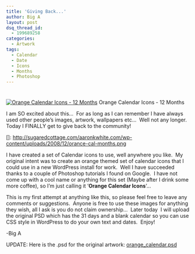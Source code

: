 ```yaml
---
title: 'Giving Back...'
author: Big A
layout: post
dsq_thread_id:
  - 199689258
categories:
  - Artwork
tags:
  - Calendar
  - Date
  - Icons
  - Months
  - Photoshop
---
```

# 

[![Orange Calendar Icons - 12 Months][2]][2]
Orange Calendar Icons - 12 Months

I am SO excited about this…  For as long as I can remember I have always used other people’s images, artwork, wallpapers etc…  Well not any longer.  Today I FINALLY get to give back to the community!

 []: http://sugaredcottage.com/aaronkwhite.com/wp-content/uploads/2008/12/orance-cal-months.png

I have created a set of Calendar icons to use, well anywhere you like.  My original intent was to create an orange themed set of calendar icons that I could use in a new WordPress install for work.  Well I have succeeded thanks to a couple of Photoshop tutorials I found on Google.  I have not come up with a cool name or anything for this set (Maybe after I drink some more coffee), so I’m just calling it ‘**Orange Calendar Icons**‘…

This is my first attempt at anything like this, so please feel free to leave any comments or suggestions.  Anyone is free to use these images for anything they wish, all I ask is you do not claim ownership…  Later today  I will upload the original PSD which has the 31 days and a blank calendar so you can use CSS style in WordPress to do your own text and dates.  Enjoy!

-Big A

UPDATE: Here is the .psd for the original artwork: [orange_calendar.psd][2]

 [2]: http://myelectronicsheep.com/2008/12/giving-back/orange_calendar/